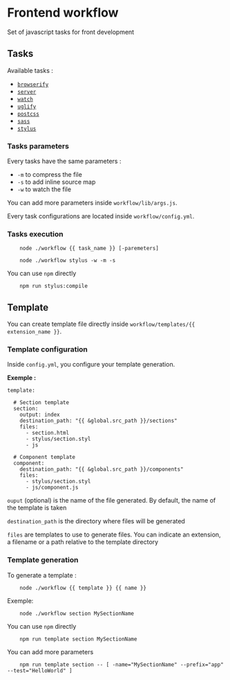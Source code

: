 # Frontend workflow

Set of javascript tasks for front development

## Tasks

Available tasks :

* [`browserify`](https://github.com/substack/node-browserify)
* [`server`](https://github.com/BrowserSync/browser-sync)
* [`watch`](https://github.com/paulmillr/chokidar)
* [`uglify`](https://github.com/mishoo/UglifyJS2)
* [`postcss`](https://github.com/postcss/postcss)
* [`sass`](https://github.com/sass/sass)
* [`stylus`](https://github.com/stylus/stylus)


### Tasks parameters 

Every tasks have the same parameters :

* `-m` to compress the file
* `-s` to add inline source map
* `-w` to watch the file

You can add more parameters inside `workflow/lib/args.js`.

Every task configurations are located inside `workflow/config.yml`.


### Tasks execution

```
    node ./workflow {{ task_name }} [-paremeters]
```

```
    node ./workflow stylus -w -m -s
```

You can use `npm` directly

```
    npm run stylus:compile
```


## Template

You can create template file directly inside `workflow/templates/{{ extension_name }}`.

### Template configuration

Inside `config.yml`, you configure your template generation.

**Exemple :**

```
template:

  # Section template
  section:
    output: index
    destination_path: "{{ &global.src_path }}/sections"
    files:
      - section.html
      - stylus/section.styl
      - js

  # Component template
  component:
    destination_path: "{{ &global.src_path }}/components"
    files:
      - stylus/section.styl
      - js/component.js
```

`ouput` (optional) is the name of the file generated. By default, the name of the template is taken

`destination_path` is the directory where files will be generated

`files` are templates to use to generate files. You can indicate an extension, a filename or a path relative to the template directory


### Template generation

To generate a template :

```
    node ./workflow {{ template }} {{ name }}
```

Exemple:

```
    node ./workflow section MySectionName
```
    
You can use `npm` directly

```    
    npm run template section MySectionName
```

You can add more parameters

```
    npm run template section -- [ -name="MySectionName" --prefix="app" --test="HelloWorld" ]
```
